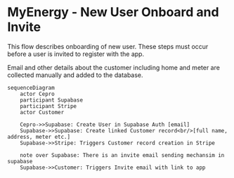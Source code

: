 # MyEnergy - New User Onboard and Invite

This flow describes onboarding of new user. These steps must occur before a user is invited to register with the app.

Email and other details about the customer including home and meter are collected manually and added to the database.

```mermaid
sequenceDiagram
    actor Cepro
    participant Supabase
    participant Stripe
    actor Customer
    
    Cepro->>Supabase: Create User in Supabase Auth [email]
    Supabase->>Supabase: Create linked Customer record<br/>[full name, address, meter etc.]
    Supabase->>Stripe: Triggers Customer record creation in Stripe

    note over Supabase: There is an invite email sending mechansim in supabase
    Supabase->>Customer: Triggers Invite email with link to app
```